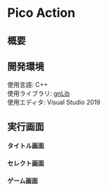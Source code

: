 # Pico Action

## 概要

## 開発環境
使用言語: C++  
使用ライブラリ: [gnLib](https://github.com/gon027/gnLib)  
使用エディタ: Visual Studio 2019

## 実行画面
#### タイトル画面

#### セレクト画面

#### ゲーム画面
